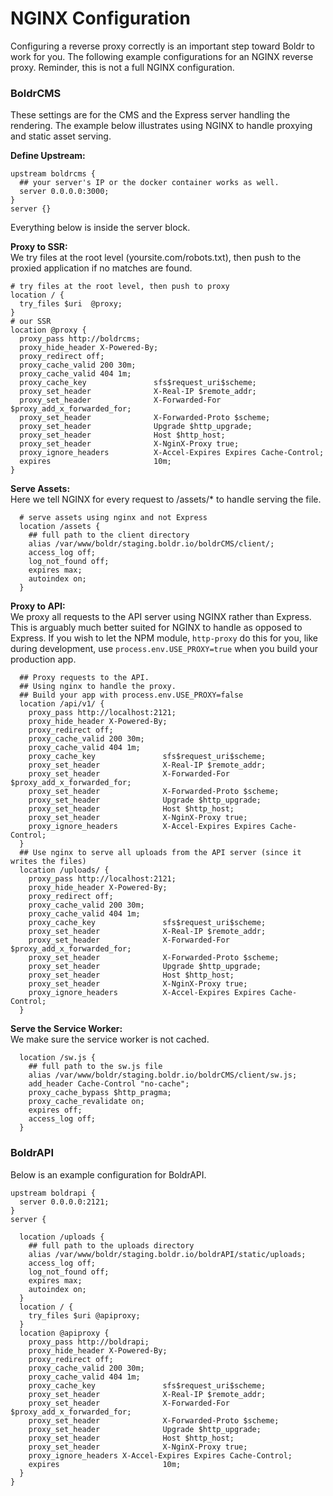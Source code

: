 # NGINX Configuration

Configuring a reverse proxy correctly is an important step toward Boldr to work for you. The following example configurations for an NGINX reverse proxy. Reminder, this is not a full NGINX configuration.

### BoldrCMS
These settings are for the CMS and the Express server handling the rendering. The example below illustrates using NGINX to handle proxying and static asset serving.

**Define Upstream:**   
```nginx
upstream boldrcms {
  ## your server's IP or the docker container works as well.
  server 0.0.0.0:3000;
}
server {}
```

Everything below is inside the server block.

**Proxy to SSR:**    
We try files at the root level (yoursite.com/robots.txt), then push to the proxied application if no matches are found.

```nginx
# try files at the root level, then push to proxy
location / {
  try_files $uri  @proxy;
}
# our SSR
location @proxy {
  proxy_pass http://boldrcms;
  proxy_hide_header X-Powered-By;
  proxy_redirect off;
  proxy_cache_valid 200 30m;
  proxy_cache_valid 404 1m;
  proxy_cache_key               sfs$request_uri$scheme;
  proxy_set_header              X-Real-IP $remote_addr;
  proxy_set_header              X-Forwarded-For $proxy_add_x_forwarded_for;
  proxy_set_header              X-Forwarded-Proto $scheme;
  proxy_set_header              Upgrade $http_upgrade;
  proxy_set_header              Host $http_host;
  proxy_set_header              X-NginX-Proxy true;
  proxy_ignore_headers          X-Accel-Expires Expires Cache-Control;
  expires                       10m;
}
```

**Serve Assets:**    
Here we tell NGINX for every request to /assets/* to handle serving the file.

```nginx
  # serve assets using nginx and not Express
  location /assets {
    ## full path to the client directory
    alias /var/www/boldr/staging.boldr.io/boldrCMS/client/;
    access_log off;
    log_not_found off;
    expires max;
    autoindex on;
  }
```

**Proxy to API:**     
We proxy all requests to the API server using NGINX rather than Express. This is arguably much better suited
for NGINX to handle as opposed to Express. If you wish to let the NPM module, `http-proxy` do this for you, like
during development, use `process.env.USE_PROXY=true` when you build your production app.

```nginx
  ## Proxy requests to the API.
  ## Using nginx to handle the proxy.
  ## Build your app with process.env.USE_PROXY=false
  location /api/v1/ {
    proxy_pass http://localhost:2121;
    proxy_hide_header X-Powered-By;
    proxy_redirect off;
    proxy_cache_valid 200 30m;
    proxy_cache_valid 404 1m;
    proxy_cache_key               sfs$request_uri$scheme;
    proxy_set_header              X-Real-IP $remote_addr;
    proxy_set_header              X-Forwarded-For $proxy_add_x_forwarded_for;
    proxy_set_header              X-Forwarded-Proto $scheme;
    proxy_set_header              Upgrade $http_upgrade;
    proxy_set_header              Host $http_host;
    proxy_set_header              X-NginX-Proxy true;
    proxy_ignore_headers          X-Accel-Expires Expires Cache-Control;
  }
  ## Use nginx to serve all uploads from the API server (since it writes the files)
  location /uploads/ {
    proxy_pass http://localhost:2121;
    proxy_hide_header X-Powered-By;
    proxy_redirect off;
    proxy_cache_valid 200 30m;
    proxy_cache_valid 404 1m;
    proxy_cache_key               sfs$request_uri$scheme;
    proxy_set_header              X-Real-IP $remote_addr;
    proxy_set_header              X-Forwarded-For $proxy_add_x_forwarded_for;
    proxy_set_header              X-Forwarded-Proto $scheme;
    proxy_set_header              Upgrade $http_upgrade;
    proxy_set_header              Host $http_host;
    proxy_set_header              X-NginX-Proxy true;
    proxy_ignore_headers          X-Accel-Expires Expires Cache-Control;
  }

```

**Serve the Service Worker:**    
We make sure the service worker is not cached.

```nginx
  location /sw.js {
    ## full path to the sw.js file
    alias /var/www/boldr/staging.boldr.io/boldrCMS/client/sw.js;
    add_header Cache-Control "no-cache";
    proxy_cache_bypass $http_pragma;
    proxy_cache_revalidate on;
    expires off;
    access_log off;
  }
```

### BoldrAPI

Below is an example configuration for BoldrAPI.

```nginx
upstream boldrapi {
  server 0.0.0.0:2121;
}
server {

  location /uploads {
    ## full path to the uploads directory
    alias /var/www/boldr/staging.boldr.io/boldrAPI/static/uploads;
    access_log off;
    log_not_found off;
    expires max;
    autoindex on;
  }
  location / {
    try_files $uri @apiproxy;
  }
  location @apiproxy {
    proxy_pass http://boldrapi;
    proxy_hide_header X-Powered-By;
    proxy_redirect off;
    proxy_cache_valid 200 30m;
    proxy_cache_valid 404 1m;
    proxy_cache_key               sfs$request_uri$scheme;
    proxy_set_header              X-Real-IP $remote_addr;
    proxy_set_header              X-Forwarded-For $proxy_add_x_forwarded_for;
    proxy_set_header              X-Forwarded-Proto $scheme;
    proxy_set_header              Upgrade $http_upgrade;
    proxy_set_header              Host $http_host;
    proxy_set_header              X-NginX-Proxy true;
    proxy_ignore_headers X-Accel-Expires Expires Cache-Control;
    expires                       10m;
  }
}

```
